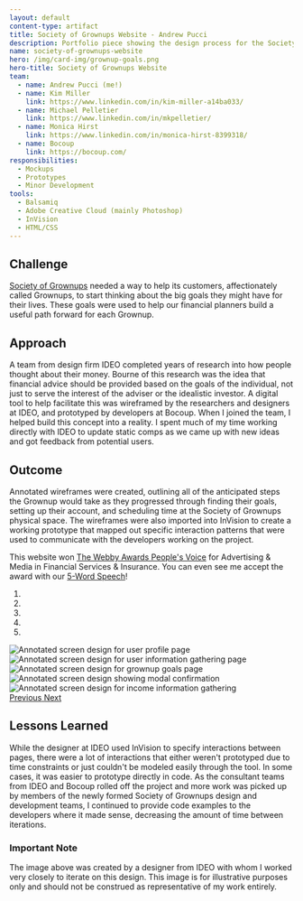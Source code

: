 ```yaml
---
layout: default
content-type: artifact
title: Society of Grownups Website - Andrew Pucci
description: Portfolio piece showing the design process for the Society of Grownups website.
name: society-of-grownups-website
hero: /img/card-img/grownup-goals.png
hero-title: Society of Grownups Website
team:
  - name: Andrew Pucci (me!)
  - name: Kim Miller
    link: https://www.linkedin.com/in/kim-miller-a14ba033/
  - name: Michael Pelletier
    link: https://www.linkedin.com/in/mkpelletier/
  - name: Monica Hirst
    link: https://www.linkedin.com/in/monica-hirst-8399318/
  - name: Bocoup
    link: https://bocoup.com/
responsibilities:
  - Mockups
  - Prototypes
  - Minor Development
tools:
  - Balsamiq
  - Adobe Creative Cloud (mainly Photoshop)
  - InVision
  - HTML/CSS
---
```


## Challenge
[Society of Grownups](https://www.societyofgrownups.com) needed a way to help its customers, affectionately called Grownups, to start thinking about the big goals they might have for their lives. These goals were used to help our financial planners build a useful path forward for each Grownup.

## Approach
A team from design firm IDEO completed years of research into how people thought about their money. Bourne of this research was the idea that financial advice should be provided based on the goals of the individual, not just to serve the interest of the adviser or the idealistic investor. A digital tool to help facilitate this was wireframed by the researchers and designers at IDEO, and prototyped by developers at Bocoup. When I joined the team, I helped build this concept into a reality. I spent much of my time working directly with IDEO to update static comps as we came up with new ideas and got feedback from potential users.

## Outcome
Annotated wireframes were created, outlining all of the anticipated steps the Grownup would take as they progressed through finding their goals, setting up their account, and scheduling time at the Society of Grownups physical space. The wireframes were also imported into InVision to create a working prototype that mapped out specific interaction patterns that were used to communicate with the developers working on the project.

This website won [The Webby Awards People's Voice](http://webbyawards.com/winners/2015/advertising-media/websites-micro-sites-and-rich-media/financial-services-insurance/society-of-grownups/) for Advertising & Media in Financial Services & Insurance. You can even see me accept the award with our [5-Word Speech](http://www.youtube.com/embed/4omB6bC1Nig?autoplay=1)!

<div id="sog-carousel" class="carousel slide mb-3" data-ride="carousel">
  <ol class="carousel-indicators">
    <li data-target="#sog-carousel" data-slide-to="0" class="active"></li>
    <li data-target="#sog-carousel" data-slide-to="1"></li>
    <li data-target="#sog-carousel" data-slide-to="2"></li>
    <li data-target="#sog-carousel" data-slide-to="3"></li>
    <li data-target="#sog-carousel" data-slide-to="4"></li>
  </ol>
  <div class="carousel-item active">
    <img class="d-block w-100" src="/img/sog-1.png" alt="Annotated screen design for user profile page">
  </div>
  <div class="carousel-item">
    <img class="d-block w-100" src="/img/sog-2.png" alt="Annotated screen design for user information gathering page">
  </div>
  <div class="carousel-item">
    <img class="d-block w-100" src="/img/sog-3.png" alt="Annotated screen design for grownup goals page">
  </div>
  <div class="carousel-item">
    <img class="d-block w-100" src="/img/sog-4.png" alt="Annotated screen design showing modal confirmation">
  </div>
  <div class="carousel-item">
    <img class="d-block w-100" src="/img/sog-5.png" alt="Annotated screen design for income information gathering">
  </div>
  <a class="carousel-control-prev" href="#sog-carousel" role="button" data-slide="prev">
    <span class="carousel-control-prev-icon" aria-hidden="true"></span>
    <span class="sr-only">Previous</span>
  </a>
  <a class="carousel-control-next" href="#sog-carousel" role="button" data-slide="next">
    <span class="carousel-control-next-icon" aria-hidden="true"></span>
    <span class="sr-only">Next</span>
  </a>
</div>

## Lessons Learned
While the designer at IDEO used InVision to specify interactions between pages, there were a lot of interactions that either weren't prototyped due to time constraints or just couldn't be modeled easily through the tool. In some cases, it was easier to prototype directly in code. As the consultant teams from IDEO and Bocoup rolled off the project and more work was picked up by members of the newly formed Society of Grownups design and development teams, I continued to provide code examples to the developers where it made sense, decreasing the amount of time between iterations.

### Important Note
The image above was created by a designer from IDEO with whom I worked very closely to iterate on this design. This image is for illustrative purposes only and should not be construed as representative of my work entirely.
